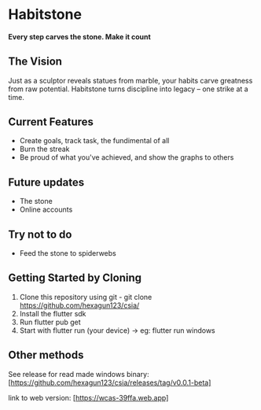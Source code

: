 # Habitstone 

#### Every step carves the stone. Make it count

## The Vision
Just as a sculptor reveals statues from marble, your habits carve greatness from raw potential. Habitstone turns discipline into legacy – one strike at a time.

## Current Features 
- Create goals, track task, the fundimental of all
- Burn the streak
- Be proud of what you've achieved, and show the graphs to others

## Future updates
- The stone
- Online accounts

## Try not to do
- Feed the stone to spiderwebs

## Getting Started by Cloning

1. Clone this repository using git - git clone https://github.com/hexagun123/csia/
2. Install the flutter sdk
3. Run flutter pub get
4. Start with flutter run (your device) -> eg: flutter run windows

## Other methods
See release for read made windows binary: [https://github.com/hexagun123/csia/releases/tag/v0.0.1-beta]

link to web version: [https://wcas-39ffa.web.app]

